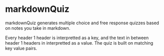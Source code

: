 # markdownQuiz
markdownQuiz generates multiple choice and free response quizzes based on notes you take in markdown.

Every header 1 header is interpretted as a key, and the text in between header 1 headers in interpretted as a value. The quiz is built on matching key value pairs.
